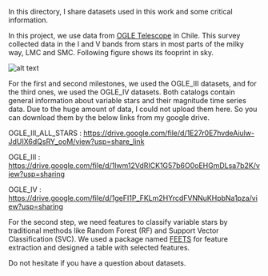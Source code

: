 In this directory, I share datasets used in this work and some critical information. 

In this project, we use data from [OGLE Telescope](http://ogle.astrouw.edu.pl/) in Chile. This survey collected data in the I and V bands from stars in most parts of the milky way, LMC and SMC. Following figure shows its fooprint in sky.

![alt text](http://www.astrouw.edu.pl/~jskowron/ogle4-sky/OGLE-IV-footprint2018-cap1800.png)

For the first and second milestones, we used the OGLE_III datasets, and for the third ones, we used the OGLE_IV datasets. Both catalogs contain general information about variable stars and their magnitude time series data. Due to the huge amount of data, I could not upload them here. So you can download them by the below links from my google drive.

OGLE_III_ALL_STARS : https://drive.google.com/file/d/1E27r0E7hvdeAiulw-JdUIX6dQsRY_ooM/view?usp=share_link

OGLE_III  : https://drive.google.com/file/d/1lwm12VdRICK1G57b6O0oEHGmDLsa7b2K/view?usp=sharing 

OGLE_IV   : https://drive.google.com/file/d/1geFI1P_FKLm2HYrcdFVNNuKHpbNa1pza/view?usp=sharing 

For the second step, we need features to classify variable stars by traditional methods like Random Forest (RF) and Support Vector Classification (SVC). We used a package named [FEETS](https://feets.readthedocs.io/en/latest/)  for feature extraction and designed a table with selected features.

Do not hesitate if you have a question about datasets. 




